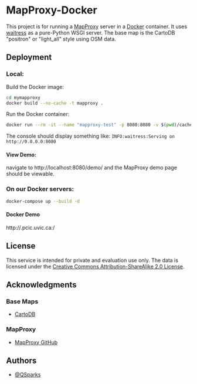 
# MapProxy-Docker

This project is for running a [MapProxy](https://mapproxy.org/) server in a [Docker](https://www.docker.com/) container. It uses [waitress](https://docs.pylonsproject.org/projects/waitress/en/stable/index.html) as a pure-Python WSGI server.
The base map is the CartoDB "positron" or "light_all" style using OSM data.

## Deployment

### Local:
Build the Docker image:

```bash
cd mymapproxy
docker build --no-cache -t mapproxy .
```

Run the Docker container:

```bash
docker run --rm -it --name "mapproxy-test" -p 8080:8080 -v $(pwd)/cache_data:/app/cache_data mapproxy
```
The console should display something like: `INFO:waitress:Serving on http://0.0.0.0:8080`

#### View Demo:

navigate to http://localhost:8080/demo/
 and the MapProxy demo page should be viewable. 

### On our Docker servers:
```bash
docker-compose up --build -d
```
#### Docker Demo
http://<server>.pcic.uvic.ca:<Port>/
## License

This service is intended for private and evaluation use only.
The data is licensed under the [Creative Commons Attribution-ShareAlike 2.0 License](http://creativecommons.org/licenses/by-sa/2.0/).

## Acknowledgments

### Base Maps
- [CartoDB](https://cartodb-basemaps-a.global.ssl.fastly.net/#13/40.7062/-74.0045)

### MapProxy
- [MapProxy GitHub](https://github.com/mapproxy)


## Authors

- [@QSparks](https://github.com/QSparks)

